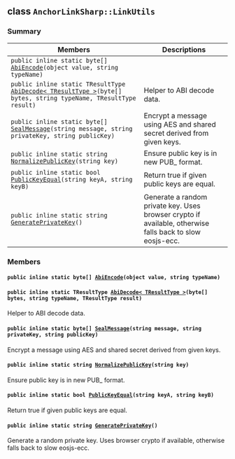 ## class `AnchorLinkSharp::LinkUtils` 

### Summary

 Members                        | Descriptions                                
--------------------------------|---------------------------------------------
`public inline static byte[] `[`AbiEncode`](#class_anchor_link_sharp_1_1_link_utils_1adab3b9354609878652e652f1f9fc620a)`(object value, string typeName)` | 
`public inline static TResultType `[`AbiDecode< TResultType >`](#class_anchor_link_sharp_1_1_link_utils_1a5952626941960f110b92a0a3438bae3b)`(byte[] bytes, string typeName, TResultType result)` | Helper to ABI decode data.
`public inline static byte[] `[`SealMessage`](#class_anchor_link_sharp_1_1_link_utils_1a538ddc29affee1a165387aab12338828)`(string message, string privateKey, string publicKey)` | Encrypt a message using AES and shared secret derived from given keys.
`public inline static string `[`NormalizePublicKey`](#class_anchor_link_sharp_1_1_link_utils_1af14e57b1b17d5e8c8bd1a14316c8356f)`(string key)` | Ensure public key is in new PUB_ format.
`public inline static bool `[`PublicKeyEqual`](#class_anchor_link_sharp_1_1_link_utils_1aee35594576cbcd989a3885af2d8f6afb)`(string keyA, string keyB)` | Return true if given public keys are equal.
`public inline static string `[`GeneratePrivateKey`](#class_anchor_link_sharp_1_1_link_utils_1a5b46dbec4572c7e31e33244880b89991)`()` | Generate a random private key. Uses browser crypto if available, otherwise falls back to slow eosjs-ecc.

### Members

#### `public inline static byte[] `[`AbiEncode`](#class_anchor_link_sharp_1_1_link_utils_1adab3b9354609878652e652f1f9fc620a)`(object value, string typeName)` 

#### `public inline static TResultType `[`AbiDecode< TResultType >`](#class_anchor_link_sharp_1_1_link_utils_1a5952626941960f110b92a0a3438bae3b)`(byte[] bytes, string typeName, TResultType result)` 

Helper to ABI decode data.

#### `public inline static byte[] `[`SealMessage`](#class_anchor_link_sharp_1_1_link_utils_1a538ddc29affee1a165387aab12338828)`(string message, string privateKey, string publicKey)` 

Encrypt a message using AES and shared secret derived from given keys.

#### `public inline static string `[`NormalizePublicKey`](#class_anchor_link_sharp_1_1_link_utils_1af14e57b1b17d5e8c8bd1a14316c8356f)`(string key)` 

Ensure public key is in new PUB_ format.

#### `public inline static bool `[`PublicKeyEqual`](#class_anchor_link_sharp_1_1_link_utils_1aee35594576cbcd989a3885af2d8f6afb)`(string keyA, string keyB)` 

Return true if given public keys are equal.

#### `public inline static string `[`GeneratePrivateKey`](#class_anchor_link_sharp_1_1_link_utils_1a5b46dbec4572c7e31e33244880b89991)`()` 

Generate a random private key. Uses browser crypto if available, otherwise falls back to slow eosjs-ecc.

